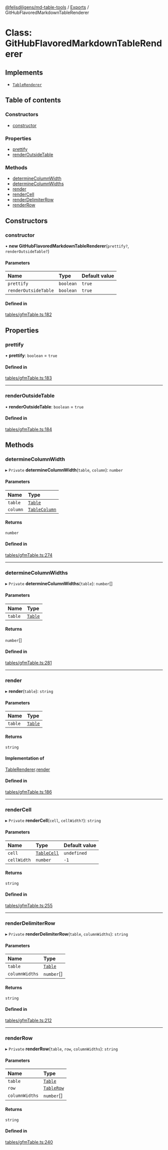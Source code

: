 [@felisdiligens/md-table-tools](../README.md) / [Exports](../modules.md) / GitHubFlavoredMarkdownTableRenderer

# Class: GitHubFlavoredMarkdownTableRenderer

## Implements

- [`TableRenderer`](../interfaces/TableRenderer.md)

## Table of contents

### Constructors

- [constructor](GitHubFlavoredMarkdownTableRenderer.md#constructor)

### Properties

- [prettify](GitHubFlavoredMarkdownTableRenderer.md#prettify)
- [renderOutsideTable](GitHubFlavoredMarkdownTableRenderer.md#renderoutsidetable)

### Methods

- [determineColumnWidth](GitHubFlavoredMarkdownTableRenderer.md#determinecolumnwidth)
- [determineColumnWidths](GitHubFlavoredMarkdownTableRenderer.md#determinecolumnwidths)
- [render](GitHubFlavoredMarkdownTableRenderer.md#render)
- [renderCell](GitHubFlavoredMarkdownTableRenderer.md#rendercell)
- [renderDelimiterRow](GitHubFlavoredMarkdownTableRenderer.md#renderdelimiterrow)
- [renderRow](GitHubFlavoredMarkdownTableRenderer.md#renderrow)

## Constructors

### constructor

• **new GitHubFlavoredMarkdownTableRenderer**(`prettify?`, `renderOutsideTable?`)

#### Parameters

| Name | Type | Default value |
| :------ | :------ | :------ |
| `prettify` | `boolean` | `true` |
| `renderOutsideTable` | `boolean` | `true` |

#### Defined in

[tables/gfmTable.ts:182](https://github.com/FelisDiligens/md-table-tools/blob/1e1bcfc/src/tables/gfmTable.ts#L182)

## Properties

### prettify

• **prettify**: `boolean` = `true`

#### Defined in

[tables/gfmTable.ts:183](https://github.com/FelisDiligens/md-table-tools/blob/1e1bcfc/src/tables/gfmTable.ts#L183)

___

### renderOutsideTable

• **renderOutsideTable**: `boolean` = `true`

#### Defined in

[tables/gfmTable.ts:184](https://github.com/FelisDiligens/md-table-tools/blob/1e1bcfc/src/tables/gfmTable.ts#L184)

## Methods

### determineColumnWidth

▸ `Private` **determineColumnWidth**(`table`, `column`): `number`

#### Parameters

| Name | Type |
| :------ | :------ |
| `table` | [`Table`](Table.md) |
| `column` | [`TableColumn`](TableColumn.md) |

#### Returns

`number`

#### Defined in

[tables/gfmTable.ts:274](https://github.com/FelisDiligens/md-table-tools/blob/1e1bcfc/src/tables/gfmTable.ts#L274)

___

### determineColumnWidths

▸ `Private` **determineColumnWidths**(`table`): `number`[]

#### Parameters

| Name | Type |
| :------ | :------ |
| `table` | [`Table`](Table.md) |

#### Returns

`number`[]

#### Defined in

[tables/gfmTable.ts:281](https://github.com/FelisDiligens/md-table-tools/blob/1e1bcfc/src/tables/gfmTable.ts#L281)

___

### render

▸ **render**(`table`): `string`

#### Parameters

| Name | Type |
| :------ | :------ |
| `table` | [`Table`](Table.md) |

#### Returns

`string`

#### Implementation of

[TableRenderer](../interfaces/TableRenderer.md).[render](../interfaces/TableRenderer.md#render)

#### Defined in

[tables/gfmTable.ts:186](https://github.com/FelisDiligens/md-table-tools/blob/1e1bcfc/src/tables/gfmTable.ts#L186)

___

### renderCell

▸ `Private` **renderCell**(`cell`, `cellWidth?`): `string`

#### Parameters

| Name | Type | Default value |
| :------ | :------ | :------ |
| `cell` | [`TableCell`](TableCell.md) | `undefined` |
| `cellWidth` | `number` | `-1` |

#### Returns

`string`

#### Defined in

[tables/gfmTable.ts:255](https://github.com/FelisDiligens/md-table-tools/blob/1e1bcfc/src/tables/gfmTable.ts#L255)

___

### renderDelimiterRow

▸ `Private` **renderDelimiterRow**(`table`, `columnWidths`): `string`

#### Parameters

| Name | Type |
| :------ | :------ |
| `table` | [`Table`](Table.md) |
| `columnWidths` | `number`[] |

#### Returns

`string`

#### Defined in

[tables/gfmTable.ts:212](https://github.com/FelisDiligens/md-table-tools/blob/1e1bcfc/src/tables/gfmTable.ts#L212)

___

### renderRow

▸ `Private` **renderRow**(`table`, `row`, `columnWidths`): `string`

#### Parameters

| Name | Type |
| :------ | :------ |
| `table` | [`Table`](Table.md) |
| `row` | [`TableRow`](TableRow.md) |
| `columnWidths` | `number`[] |

#### Returns

`string`

#### Defined in

[tables/gfmTable.ts:240](https://github.com/FelisDiligens/md-table-tools/blob/1e1bcfc/src/tables/gfmTable.ts#L240)
